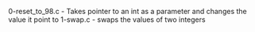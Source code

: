 0-reset_to_98.c - Takes pointer to an int as a parameter and changes the value it point to
1-swap.c - swaps the values of two integers

